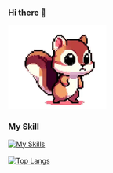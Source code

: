 ### Hi there 👋

<img src="https://github.com/risu043/risu043/blob/main/risu_animation.gif" width="200" height="170" />

### My Skill
[![My Skills](https://skillicons.dev/icons?i=html,css,js,ts,react,next,php,laravel)](https://skillicons.dev)
<br>
<br>
[![Top Langs](https://github-readme-stats.vercel.app/api/top-langs/?username=risu043&layout=donut)](https://github.com/anuraghazra/github-readme-stats)
<!--
**risu043/risu043** is a ✨ _special_ ✨ repository because its `README.md` (this file) appears on your GitHub profile.

Here are some ideas to get you started:

- 🔭 I’m currently working on ...
- 🌱 I’m currently learning ...
- 👯 I’m looking to collaborate on ...
- 🤔 I’m looking for help with ...
- 💬 Ask me about ...
- 📫 How to reach me: ...
- 😄 Pronouns: ...
- ⚡ Fun fact: ...
-->
